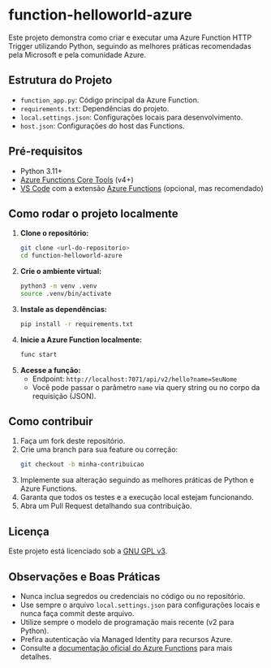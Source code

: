 # function-helloworld-azure

Este projeto demonstra como criar e executar uma Azure Function HTTP Trigger utilizando Python, seguindo as melhores práticas recomendadas pela Microsoft e pela comunidade Azure.

## Estrutura do Projeto
- `function_app.py`: Código principal da Azure Function.
- `requirements.txt`: Dependências do projeto.
- `local.settings.json`: Configurações locais para desenvolvimento.
- `host.json`: Configurações do host das Functions.

## Pré-requisitos
- Python 3.11+
- [Azure Functions Core Tools](https://docs.microsoft.com/azure/azure-functions/functions-run-local) (v4+)
- [VS Code](https://code.visualstudio.com/) com a extensão [Azure Functions](https://marketplace.visualstudio.com/items?itemName=ms-azuretools.vscode-azurefunctions) (opcional, mas recomendado)

## Como rodar o projeto localmente
1. **Clone o repositório:**
   ```zsh
   git clone <url-do-repositorio>
   cd function-helloworld-azure
   ```
2. **Crie o ambiente virtual:**
   ```zsh
   python3 -m venv .venv
   source .venv/bin/activate
   ```
3. **Instale as dependências:**
   ```zsh
   pip install -r requirements.txt
   ```
4. **Inicie a Azure Function localmente:**
   ```zsh
   func start
   ```
5. **Acesse a função:**
   - Endpoint: `http://localhost:7071/api/v2/hello?name=SeuNome`
   - Você pode passar o parâmetro `name` via query string ou no corpo da requisição (JSON).

## Como contribuir
1. Faça um fork deste repositório.
2. Crie uma branch para sua feature ou correção:
   ```zsh
   git checkout -b minha-contribuicao
   ```
3. Implemente sua alteração seguindo as melhores práticas de Python e Azure Functions.
4. Garanta que todos os testes e a execução local estejam funcionando.
5. Abra um Pull Request detalhando sua contribuição.

## Licença
Este projeto está licenciado sob a [GNU GPL v3](LICENSE).

## Observações e Boas Práticas
- Nunca inclua segredos ou credenciais no código ou no repositório.
- Use sempre o arquivo `local.settings.json` para configurações locais e nunca faça commit deste arquivo.
- Utilize sempre o modelo de programação mais recente (v2 para Python).
- Prefira autenticação via Managed Identity para recursos Azure.
- Consulte a [documentação oficial do Azure Functions](https://docs.microsoft.com/azure/azure-functions/) para mais detalhes.